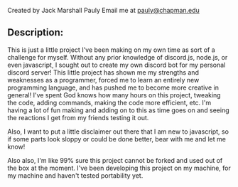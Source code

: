Created by Jack Marshall Pauly
Email me at pauly@chapman.edu

Description:
----------------------------------------------------------------
This is just a little project I've been making on my own time as sort of a challenge for myself. Without any prior knowledge of discord.js, node.js, or even javascript, I sought out to create my own discord bot for my personal discord server! This little project has shown me my strengths and weaknesses as a programmer, forced me to learn an entirely new programming language, and has pushed me to become more creative in general! I've spent God knows how many hours on this project, tweaking the code, adding commands, making the code more efficient, etc. I'm having a lot of fun making and adding on to this as time goes on and seeing the reactions I get from my friends testing it out.

Also, I want to put a little disclaimer out there that I am new to javascript, so if some parts look sloppy or could be done better, bear with me and let me know!

Also also, I'm like 99% sure this project cannot be forked and used out of the box at the moment. I've been developing this project on my machine, for my machine and haven't tested portability yet.
